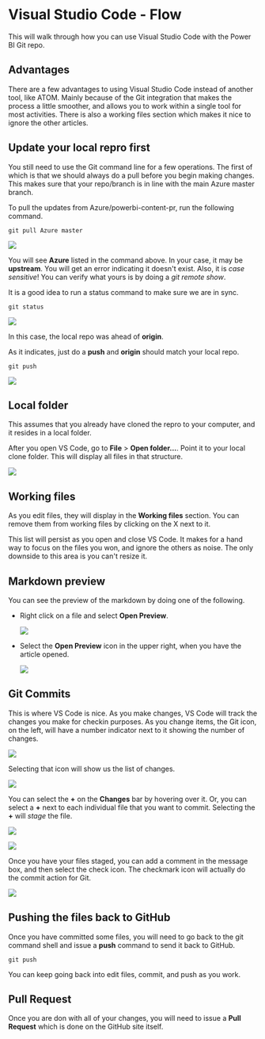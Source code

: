 <properties
pageTitle="Visual Studio Code - Flow"
description="Walkthough of how to use Visual Studio code with the Power BI repo."
services=""
documentationCenter=""
authors="guyinacube"
manager="mblythe"
editor=""/>

<tags
ms.service="contributor-guide"
ms.devlang=""
ms.topic="article"
ms.tgt_pltfrm=""
ms.workload=""
ms.date="11/09/2015"
ms.author="asaxton"/>

# Visual Studio Code - Flow

This will walk through how you can use Visual Studio Code with the Power BI Git repo.

## Advantages

There are a few advantages to using Visual Studio Code instead of another tool, like ATOM.  Mainly because of the Git integration that makes the process a little smoother, and allows you to work within a single tool for most activities. There is also a working files section which makes it nice to ignore the other articles.

## Update your local repro first

You still need to use the Git command line for a few operations.  The first of which is that we should always do a pull before you begin making changes.  This makes sure that your repo/branch is in line with the main Azure master branch.

To pull the updates from Azure/powerbi-content-pr, run the following command.

    git pull Azure master
	
![](media/vs-code-flow/gitpull.png)
 
You will see **Azure** listed in the command above.  In your case, it may be **upstream**.  You will get an error indicating it doesn't exist.  Also, it is *case sensitive*!  You can verify what yours is by doing a *git remote show*.

It is a good idea to run a status command to make sure we are in sync.

    git status

![](media/vs-code-flow/gitstatus.png)

In this case, the local repo was ahead of **origin**.

As it indicates, just do a **push** and **origin** should match your local repo.  

    git push

![](media/vs-code-flow/gitpush.png)

## Local folder

This assumes that you already have cloned the repro to your computer, and it resides in a local folder. 

After you open VS Code, go to **File** > **Open folder...**.  Point it to your local clone folder.  This will display all files in that structure.

![](media/vs-code-flow/vs-code-folders.png)

## Working files

As you edit files, they will display in the **Working files** section. You can remove them from working files by clicking on the X next to it.  

This list will persist as you open and close VS Code. It makes for a hand way to focus on the files you won, and ignore the others as noise. The only downside to this area is you can't resize it.

## Markdown preview

You can see the preview of the markdown by doing one of the following.

- Right click on a file and select **Open Preview**.

    ![](media/vs-code-flow/vs-code-preview1.png)

- Select the **Open Preview** icon in the upper right, when you have the article opened.

    ![](media/vs-code-flow/vs-code-preview2.png)

## Git Commits

This is where VS Code is nice.  As you make changes, VS Code will track the changes you make for checkin purposes.  As you change items, the Git icon, on the left, will have a number indicator next to it showing the number of changes.

![](media/vs-code-flow/vs-code-git.png)

Selecting that icon will show us the list of changes.

![](media/vs-code-flow/vs-code-git2.png)

You can select the **+** on the **Changes** bar by hovering over it.  Or, you can select a **+** next to each individual file that you want to commit.  Selecting the **+** will *stage* the file.

![](media/vs-code-flow/vs-code-stage.png)

![](media/vs-code-flow/vs-code-stage2.png)

Once you have your files staged, you can add a comment in the message box, and then select the check icon.  The checkmark icon will actually do the commit action for Git.

![](media/vs-code-flow/vs-code-commit.png)

## Pushing the files back to GitHub

Once you have committed some files, you will need to go back to the git command shell and issue a **push** command to send it back to GitHub.

    git push

You can keep going back into edit files, commit, and push as you work.

## Pull Request

Once you are don with all of your changes, you will need to issue a **Pull Request** which is done on the GitHub site itself.

